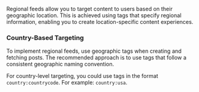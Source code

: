 Regional feeds allow you to target content to users based on their geographic location. This is achieved using tags that specify regional information, enabling you to create location-specific content experiences.

### Country-Based Targeting

To implement regional feeds, use geographic tags when creating and fetching posts. The recommended approach is to use tags that follow a consistent geographic naming convention.

For country-level targeting, you could use tags in the format `country:countrycode`. For example: `country:usa`.
